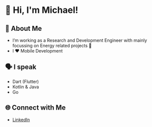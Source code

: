 # 👋 Hi, I'm Michael!

## 🚀 About Me
- I’m working as a Research and Development Engineer with mainly focussing on Energy related projects 🌱
- I ❤️ Mobile Development

## 🗣️ I speak
- Dart (Flutter)
- Kotlin & Java
- Go

## 🌐 Connect with Me
- [LinkedIn](https://www.linkedin.com/in/michael-zauner-7621b31a2/)
